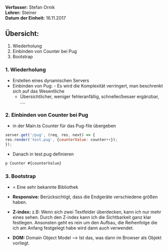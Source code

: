 **Verfasser:** Stefan Ornik   
**Lehrer:** Steiner   
**Datum der Einheit:** 16.11.2017
   
## Übersicht: 

1. Wiederholung
2. Einbinden von Counter bei Pug
3. Bootstrap

### 1. Wiederholung
- Erstellen eines dynamischen Servers
- Einbinden von Pug:
    	- Es wird die Komplexität verringert, man beschrenkt sich auf das Wesentliche
	- Übersichtlicher, weniger fehleranfällig, schneller/besser ergänzbar, ....

### 2. Einbinden von Counter bei Pug  
- in der Main.ts Counter für das Pug-file übergeben

```javascript
server.get('/pug', (req, res, next) => {
res.render('test.pug', {counterValue: counter++});
});
``` 

- Danach in test.pug definieren

```javascript
p Counter #{counterValue}
```

### 3. Bootstrap
- = Eine sehr bekannte Bibliothek

- **Responsive:** Berücksichtigt, dass die Endgeräte verschiedene größen haben.
- **Z-index:** z.B: Wenn sich zwei Textfelder überdecken, kann ich nur mehr eines sehen. Durch den Z-index kann ich die Sichtbarkeit ganz klar festlegen. Ansonsten geht es rein um den Aufbau, die Reihenfolge die ich am Anfang festgelegt habe wird dann auch verwendet.
- **DOM:** Domain Object Model --> Ist das, was dann im Browser als Objekt vorliegt. 






